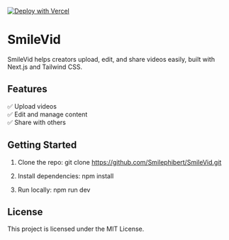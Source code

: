 [![Deploy with Vercel](https://vercel.com/button)](https://vercel.com/import/project?template=https://github.com/Smilephibert/SmileVid)


# SmileVid

SmileVid helps creators upload, edit, and share videos easily, built with Next.js and Tailwind CSS.

## Features

✅ Upload videos  
✅ Edit and manage content  
✅ Share with others

## Getting Started

1. Clone the repo:
   git clone https://github.com/Smilephibert/SmileVid.git

2. Install dependencies:
   npm install

3. Run locally:
   npm run dev

## License

This project is licensed under the MIT License.
